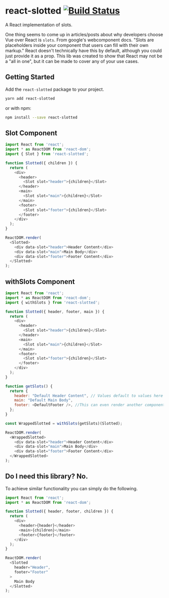 # react-slotted [![Build Status](https://travis-ci.org/dmiller9911/react-slotted.svg?branch=master)](https://travis-ci.org/dmiller9911/react-slotted)
A React implementation of slots.

One thing seems to come up in articles/posts about why developers choose Vue over React is `slots`. From google's webcomponent docs. "Slots are placeholders inside your component that users can fill with their own markup."  React doesn't technically have this by default, although you could just provide it as a prop.  This lib was created to show that React may not be a "all in one", but it can be made to cover any of your use cases.

## Getting Started

Add the `react-slotted` package to your project.

```bash
yarn add react-slotted
```

or with npm:

```bash
npm install --save react-slotted
```

## Slot Component

```js
import React from 'react';
import * as ReactDOM from 'react-dom';
import { Slot } from 'react-slotted';

function Slotted({ children }) {
  return (
    <div>
      <header>
        <Slot slot="header">{children}</Slot>
      </header>
      <main>
        <Slot slot="main">{children}</Slot>
      </main>
      <footer>
        <Slot slot="footer">{children}</Slot>
      </footer>
    </div>
  );
}

ReactDOM.render(
  <Slotted>
    <div data-slot="header">Header Content</div>
    <div data-slot="main">Main Body</div>
    <div data-slot="footer">Footer Content</div>
  </Slotted>
);

```

## withSlots Component

```js
import React from 'react';
import * as ReactDOM from 'react-dom';
import { withSlots } from 'react-slotted';

function Slotted({ header, footer, main }) {
  return (
    <div>
      <header>
        <Slot slot="header">{children}</Slot>
      </header>
      <main>
        <Slot slot="main">{children}</Slot>
      </main>
      <footer>
        <Slot slot="footer">{children}</Slot>
      </footer>
    </div>
  );
}

function getSlots() {
  return {
    header: "Default Header Content", // Values default to values here
    main: "Default Main Body",
    footer: <DefaultFooter />, //This can even render another component
  };
}

const WrappedSlotted = withSlots(getSlots)(Slotted);

ReactDOM.render(
  <WrappedSlotted>
    <div data-slot="header">Header Content</div>
    <div data-slot="main">Main Body</div>
    <div data-slot="footer">Footer Content</div>
  </WrappedSlotted>
);

```

## Do I need this library? No.

To achieve similar functionality you can simply do the following.

```js
import React from 'react';
import * as ReactDOM from 'react-dom';

function Slotted({ header, footer, children }) {
  return (
    <div>
      <header>{header}</header>
      <main>{children}</main>
      <footer>{footer}</footer>
    </div>
  );
}

ReactDOM.render(
  <Slotted
    header="Header",
    footer="Footer"
  >
    Main Body
  </Slotted>
);
```
